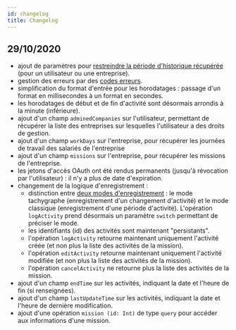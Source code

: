 ```yaml
---
id: changelog
title: Changelog
---
```


## 29/10/2020

- ajout de paramètres pour [restreindre la période d'historique récupérée](read-activities.md##choix-de-la-période-dhistorique-récupérée) (pour un utilisateur ou une entreprise).
- gestion des erreurs par des [codes erreurs](errors.md).
- simplification du format d'entrée pour les horodatages : passage d'un format en millisecondes à un format en secondes.
- les horodatages de début et de fin d'activité sont désormais arrondis à la minute (inférieure).
- ajout d'un champ `adminedCompanies` sur l'utilisateur, permettant de récupérer la liste des entreprises sur lesquelles l'utilisateur a des droits de gestion.
- ajout d'un champ `workDays` sur l'entreprise, pour récupérer les journées de travail des salariés de l'entreprise
- ajout d'un champ `missions` sur l'entreprise, pour récupérer les missions de l'entreprise.
- les jetons d'accès OAuth ont été rendus permanents (jusqu'à révocation par l'utilisateur) : il n'y a plus de date d'expiration.
- changement de la logique d'enregistrement :
  - distinction entre [deux modes d'enregistrement](push-activity.md#enregistrement-dune-activité) : le mode tachygraphe (enregistrement d'un changement d'activité) et le mode classique (enregistrement d'une période d'activité). L'opération `logActivity` prend désormais un paramètre `switch` permettant de préciser le mode.
  - les identifiants (id) des activités sont maintenant "persistants".
  - l'opération `logActivity` retourne maintenant uniquement l'activité créée (et non plus la liste des activités de la mission).
  - l'opération `editActivity` retourne maintenant uniquement l'activité modifiée (et non plus la liste des activités de la mission).
  - l'opération `cancelActivity` ne retourne plus la liste des activités de la mission.
- ajout d'un champ `endTime` sur les activités, indiquant la date et l'heure de fin (si renseignées).
- ajout d'un champ `lastUpdateTime` sur les activités, indiquant la date et l'heure de dernière modification.
- ajout d'une opération `mission (id: Int)` de type `query` pour accéder aux informations d'une mission.
